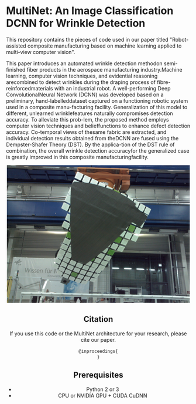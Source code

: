 # MultiNet: An Image Classification DCNN for Wrinkle Detection

This repository contains the pieces of code used in our paper titled "Robot-assisted composite manufacturing based on machine learning applied to multi-view computer vision".

This paper introduces an automated wrinkle detection methodon  semi-finished  fiber  products  in  the  aerospace  manufacturing  industry.Machine learning, computer vision techniques, and evidential reasoning arecombined to detect wrinkles during the draping process of fibre-reinforcedmaterials with an industrial robot. A well-performing Deep ConvolutionalNeural Network (DCNN) was developed based on a preliminary, hand-labelleddataset captured on a functioning robotic system used in a composite manu-facturing facility. Generalization of this model to different, unlearned wrinklefeatures naturally compromises detection accuracy. To alleviate this prob-lem,  the  proposed  method  employs  computer  vision  techniques  and  belieffunctions  to  enhance  defect  detection  accuracy.  Co-temporal  views  of  thesame fabric are extracted, and individual detection results obtained from theDCNN are fused using the Dempster-Shafer Theory (DST). By the applica-tion of the DST rule of combination, the overall wrinkle detection accuracyfor the generalized case is greatly improved in this composite manufacturingfacility.

<div style="text-align:center"><img src='imgs/Cam_1_Pic_19-07-52.jpg' width="500px">

## Citation
If you use this code or the MultiNet architecture for your research, please cite our paper.
```
@inproceedings{
}
```

## Prerequisites
- Python 2 or 3
- CPU or NVIDIA GPU + CUDA CuDNN
